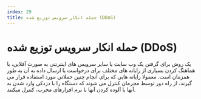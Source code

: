 ```yaml
---
index: 29
title: حمله انکار سرویس توزیع شده (DDoS)
---
```

# حمله انکار سرویس توزیع شده (DDoS)

یک روش برای گرفتن یک وب سایت یا سایر سرویس های اینترنتی به صورت آفلاین، با هماهنگ کردن بسیاری از رایانه های مختلف برای درخواست یا ارسال داده به آن به طور همزمان است. معمولا رایانه هایی که برای انجام چنین حملاتی مورد استفاده قرار می گیرند، از راه دور توسط مجرمان کنترل می شوند که دستگاه را با دزدکی وارد شدن به آنها یا آلوده کردن آنها با نرم افزارهای مخرب، کنترل میکنند.